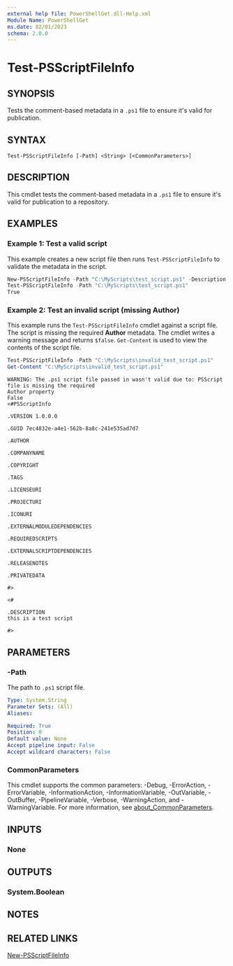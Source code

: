 ```yaml
---
external help file: PowerShellGet.dll-Help.xml
Module Name: PowerShellGet
ms.date: 02/01/2023
schema: 2.0.0
---
```


# Test-PSScriptFileInfo

## SYNOPSIS
Tests the comment-based metadata in a `.ps1` file to ensure it's valid for publication.

## SYNTAX

```
Test-PSScriptFileInfo [-Path] <String> [<CommonParameters>]
```

## DESCRIPTION

This cmdlet tests the comment-based metadata in a `.ps1` file to ensure it's valid for publication
to a repository.

## EXAMPLES

### Example 1: Test a valid script

This example creates a new script file then runs `Test-PSScriptFileInfo` to validate the metadata
in the script.

```powershell
New-PSScriptFileInfo -Path "C:\MyScripts\test_script.ps1" -Description "this is a test script"
Test-PSScriptFileInfo -Path "C:\MyScripts\test_script.ps1"
True
```

### Example 2: Test an invalid script (missing Author)

This example runs the `Test-PSScriptFileInfo` cmdlet against a script file. The script is missing
the required **Author** metadata. The cmdlet writes a warning message and returns `$false`.
`Get-Content` is used to view the contents of the script file.

```powershell
Test-PSScriptFileInfo -Path "C:\MyScripts\invalid_test_script.ps1"
Get-Content "C:\MyScripts\invalid_test_script.ps1"
```

```Output
WARNING: The .ps1 script file passed in wasn't valid due to: PSScript file is missing the required
Author property
False
<#PSScriptInfo

.VERSION 1.0.0.0

.GUID 7ec4832e-a4e1-562b-8a8c-241e535ad7d7

.AUTHOR

.COMPANYNAME

.COPYRIGHT

.TAGS

.LICENSEURI

.PROJECTURI

.ICONURI

.EXTERNALMODULEDEPENDENCIES

.REQUIREDSCRIPTS

.EXTERNALSCRIPTDEPENDENCIES

.RELEASENOTES

.PRIVATEDATA

#>

<#

.DESCRIPTION
this is a test script

#>
```

## PARAMETERS

### -Path

The path to `.ps1` script file.

```yaml
Type: System.String
Parameter Sets: (All)
Aliases:

Required: True
Position: 0
Default value: None
Accept pipeline input: False
Accept wildcard characters: False
```

### CommonParameters
This cmdlet supports the common parameters: -Debug, -ErrorAction, -ErrorVariable, -InformationAction, -InformationVariable, -OutVariable, -OutBuffer, -PipelineVariable, -Verbose, -WarningAction, and -WarningVariable. For more information, see [about_CommonParameters](http://go.microsoft.com/fwlink/?LinkID=113216).

## INPUTS

### None

## OUTPUTS

### System.Boolean

## NOTES

## RELATED LINKS

[New-PSScriptFileInfo](New-PSScriptFileInfo.md)

